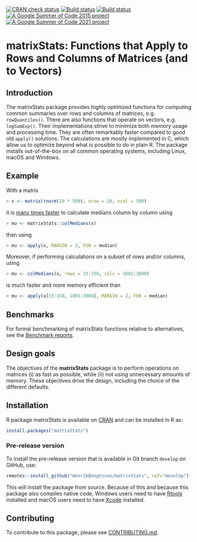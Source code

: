 

<div id="badges"><!-- pkgdown markup -->
<a href="https://CRAN.R-project.org/web/checks/check_results_matrixStats.html"><img border="0" src="https://www.r-pkg.org/badges/version/matrixStats" alt="CRAN check status"/></a> <a href="https://github.com/HenrikBengtsson/matrixStats/actions?query=workflow%3AR-CMD-check"><img border="0" src="https://github.com/HenrikBengtsson/matrixStats/workflows/R-CMD-check/badge.svg?branch=develop" alt="Build status"/></a>  <a href="https://ci.appveyor.com/project/HenrikBengtsson/matrixstats"><img border="0" src="https://ci.appveyor.com/api/projects/status/github/HenrikBengtsson/matrixStats?svg=true" alt="Build status"/></a>  <a href="https://github.com/rstats-gsoc/gsoc2015/wiki/table-of-proposed-coding-projects"><img border="0" src="https://img.shields.io/badge/GSoC-2015-blue" alt="A Google Summer of Code 2015 project"/></a>
<a href="https://github.com/rstats-gsoc/gsoc2021/wiki/table-of-proposed-coding-projects"><img border="0" src="https://img.shields.io/badge/GSoC-2021-blue" alt="A Google Summer of Code 2021 project"/></a>
</div>

# matrixStats: Functions that Apply to Rows and Columns of Matrices (and to Vectors) 

## Introduction

The matrixStats package provides highly optimized functions for
computing common summaries over rows and columns of matrices,
e.g. `rowQuantiles()`. There are also functions that operate on
vectors, e.g. `logSumExp()`. Their implementations strive to minimize
both memory usage and processing time. They are often remarkably
faster compared to good old `apply()` solutions. The calculations are
mostly implemented in C, which allow us to optimize beyond what is
possible to do in plain R. The package installs out-of-the-box on all
common operating systems, including Linux, macOS and Windows.

## Example

With a matrix

```r
> x <- matrix(rnorm(20 * 500), nrow = 20, ncol = 500)
```

it is [many times faster] to calculate medians column by column using

```r
> mu <- matrixStats::colMedians(x)
```

than using

```r
> mu <- apply(x, MARGIN = 2, FUN = median)
```

Moreover, if performing calculations on a subset of rows and/or
columns, using

```r
> mu <- colMedians(x, rows = 33:158, cols = 1001:3000)
```

is much faster and more memory efficient than

```r
> mu <- apply(x[33:158, 1001:3000], MARGIN = 2, FUN = median)
```


## Benchmarks
For formal benchmarking of matrixStats functions relative to
alternatives, see the [Benchmark reports].


## Design goals 

The objectives of the **matrixStats** package is to perform operations
on matrices (i) as fast as possible, while (ii) not using unnecessary
amounts of memory.  These objectives drive the design, including the
choice of the different defaults.


[many times faster]: https://www.jottr.org/2015/01/matrixStats-0.13.1.html
[Benchmark reports]: https://github.com/HenrikBengtsson/matrixStats/wiki/Benchmark-reports

## Installation
R package matrixStats is available on [CRAN](https://cran.r-project.org/package=matrixStats) and can be installed in R as:
```r
install.packages("matrixStats")
```


### Pre-release version

To install the pre-release version that is available in Git branch `develop` on GitHub, use:
```r
remotes::install_github("HenrikBengtsson/matrixStats", ref="develop")
```
This will install the package from source.  Because of this and because this package also compiles native code, Windows users need to have [Rtools](https://cran.r-project.org/bin/windows/Rtools/) installed and macOS users need to have [Xcode](https://developer.apple.com/xcode/) installed.


<!-- pkgdown-drop-below -->


## Contributing

To contribute to this package, please see [CONTRIBUTING.md](CONTRIBUTING.md).

